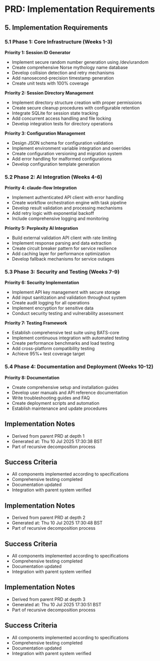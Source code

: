 # PRD: Implementation Requirements

## 5. Implementation Requirements

### 5.1 Phase 1: Core Infrastructure (Weeks 1-3)
**Priority 1: Session ID Generator**
- Implement secure random number generation using /dev/urandom
- Create comprehensive Norse mythology name database
- Develop collision detection and retry mechanisms
- Add nanosecond-precision timestamp generation
- Create unit tests with 100% coverage

**Priority 2: Session Directory Management**
- Implement directory structure creation with proper permissions
- Create secure cleanup procedures with configurable retention
- Integrate SQLite for session state tracking
- Add concurrent access handling and file locking
- Develop integration tests for directory operations

**Priority 3: Configuration Management**
- Design JSON schema for configuration validation
- Implement environment variable integration and overrides
- Create configuration versioning and migration system
- Add error handling for malformed configurations
- Develop configuration template generation

### 5.2 Phase 2: AI Integration (Weeks 4-6)
**Priority 4: claude-flow Integration**
- Implement authenticated API client with error handling
- Create workflow orchestration engine with task pipeline
- Develop result validation and processing mechanisms
- Add retry logic with exponential backoff
- Include comprehensive logging and monitoring

**Priority 5: Perplexity AI Integration**
- Build external validation API client with rate limiting
- Implement response parsing and data extraction
- Create circuit breaker pattern for service resilience
- Add caching layer for performance optimization
- Develop fallback mechanisms for service outages

### 5.3 Phase 3: Security and Testing (Weeks 7-9)
**Priority 6: Security Implementation**
- Implement API key management with secure storage
- Add input sanitization and validation throughout system
- Create audit logging for all operations
- Implement encryption for sensitive data
- Conduct security testing and vulnerability assessment

**Priority 7: Testing Framework**
- Establish comprehensive test suite using BATS-core
- Implement continuous integration with automated testing
- Create performance benchmarks and load testing
- Add cross-platform compatibility testing
- Achieve 95%+ test coverage target

### 5.4 Phase 4: Documentation and Deployment (Weeks 10-12)
**Priority 8: Documentation**
- Create comprehensive setup and installation guides
- Develop user manuals and API reference documentation
- Write troubleshooting guides and FAQ
- Create deployment scripts and automation
- Establish maintenance and update procedures


## Implementation Notes
- Derived from parent PRD at depth 1
- Generated at: Thu 10 Jul 2025 17:30:38 BST
- Part of recursive decomposition process

## Success Criteria
- All components implemented according to specifications
- Comprehensive testing completed
- Documentation updated
- Integration with parent system verified

## Implementation Notes
- Derived from parent PRD at depth 2
- Generated at: Thu 10 Jul 2025 17:30:48 BST
- Part of recursive decomposition process

## Success Criteria
- All components implemented according to specifications
- Comprehensive testing completed
- Documentation updated
- Integration with parent system verified

## Implementation Notes
- Derived from parent PRD at depth 3
- Generated at: Thu 10 Jul 2025 17:30:51 BST
- Part of recursive decomposition process

## Success Criteria
- All components implemented according to specifications
- Comprehensive testing completed
- Documentation updated
- Integration with parent system verified
